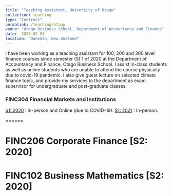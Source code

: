 ```yaml
---
title: "Teaching Assistant, University of Otago"
collection: teaching
type: "Contract"
permalink: /teaching/otago
venue: "Otago Business School, Department of Accountancy and Finance"
date:  2020-02-01
location: "Dunedin, New Zealand"
---
```


I have been working as a teaching assistant for 100, 200 and 300 level finance courses since semester (S) 1 of 2020 at the Department of Accountancy and Finance, Otago Business School. I assist in-class students as well as online students who are unable to attend the course physically due to covid-19 pandemic. I also give guest lecture on selected climate finance topic, and provide my services to the department as exam supervisor for undergraduate and post-graduate classes.

### FINC304 Financial Markets and Institutions 
[S1: 2020](https://www.otago.ac.nz/courses/papers/index.html?papercode=FINC304#2022) : In-person and Online (due to COVID-19).
[S1: 2021](https://www.otago.ac.nz/courses/papers/index.html?papercode=FINC304#2022) : In-person.

======

FINC206 Corporate Finance [S2: 2020]
======

FINC102 Business Mathematics [S2: 2020]
======

